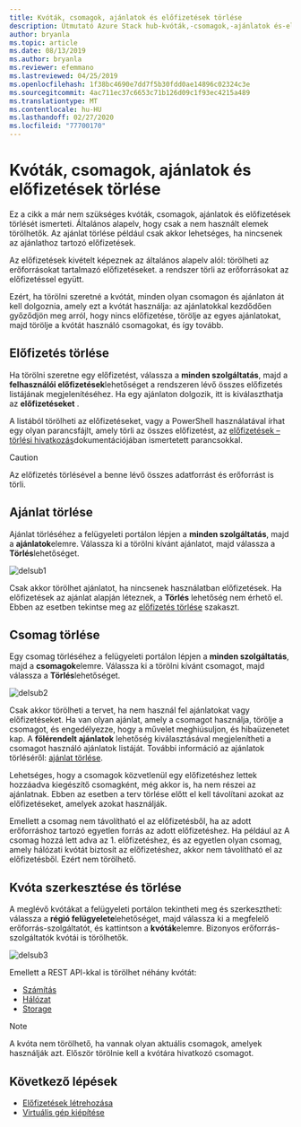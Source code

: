 ```yaml
---
title: Kvóták, csomagok, ajánlatok és előfizetések törlése
description: Útmutató Azure Stack hub-kvóták,-csomagok,-ajánlatok és-előfizetések törléséhez.
author: bryanla
ms.topic: article
ms.date: 08/13/2019
ms.author: bryanla
ms.reviewer: efemmano
ms.lastreviewed: 04/25/2019
ms.openlocfilehash: 1f38bc4690e7dd7f5b30fdd0ae14896c02324c3e
ms.sourcegitcommit: 4ac711ec37c6653c71b126d09c1f93ec4215a489
ms.translationtype: MT
ms.contentlocale: hu-HU
ms.lasthandoff: 02/27/2020
ms.locfileid: "77700170"
---
```

# <a name="delete-quotas-plans-offers-and-subscriptions"></a>Kvóták, csomagok, ajánlatok és előfizetések törlése

Ez a cikk a már nem szükséges kvóták, csomagok, ajánlatok és előfizetések törlését ismerteti. Általános alapelv, hogy csak a nem használt elemek törölhetők. Az ajánlat törlése például csak akkor lehetséges, ha nincsenek az ajánlathoz tartozó előfizetések.

Az előfizetések kivételt képeznek az általános alapelv alól: törölheti az erőforrásokat tartalmazó előfizetéseket. a rendszer törli az erőforrásokat az előfizetéssel együtt.

Ezért, ha törölni szeretné a kvótát, minden olyan csomagon és ajánlaton át kell dolgoznia, amely ezt a kvótát használja: az ajánlatokkal kezdődően győződjön meg arról, hogy nincs előfizetése, törölje az egyes ajánlatokat, majd törölje a kvótát használó csomagokat, és így tovább.

## <a name="delete-a-subscription"></a>Előfizetés törlése

Ha törölni szeretne egy előfizetést, válassza a **minden szolgáltatás**, majd a **felhasználói előfizetések**lehetőséget a rendszeren lévő összes előfizetés listájának megjelenítéséhez. Ha egy ajánlaton dolgozik, itt is kiválaszthatja az **előfizetéseket** .

A listából törölheti az előfizetéseket, vagy a PowerShell használatával írhat egy olyan parancsfájlt, amely törli az összes előfizetést, az [előfizetések – törlési hivatkozás](/rest/api/azurestack/subscriptions/delete)dokumentációjában ismertetett parancsokkal.

> [!CAUTION]
> Az előfizetés törlésével a benne lévő összes adatforrást és erőforrást is törli.

## <a name="delete-an-offer"></a>Ajánlat törlése

Ajánlat törléséhez a felügyeleti portálon lépjen a **minden szolgáltatás**, majd a **ajánlatok**elemre. Válassza ki a törölni kívánt ajánlatot, majd válassza a **Törlés**lehetőséget.

![delsub1](media/azure-stack-delete-offer/delsub1.png)

Csak akkor törölhet ajánlatot, ha nincsenek használatban előfizetések. Ha előfizetések az ajánlat alapján léteznek, a **Törlés** lehetőség nem érhető el. Ebben az esetben tekintse meg az [előfizetés törlése](#delete-a-subscription) szakaszt.

## <a name="delete-a-plan"></a>Csomag törlése

Egy csomag törléséhez a felügyeleti portálon lépjen a **minden szolgáltatás**, majd a **csomagok**elemre. Válassza ki a törölni kívánt csomagot, majd válassza a **Törlés**lehetőséget.

![delsub2](media/azure-stack-delete-offer/delsub2.png)

Csak akkor törölheti a tervet, ha nem használ fel ajánlatokat vagy előfizetéseket. Ha van olyan ajánlat, amely a csomagot használja, törölje a csomagot, és engedélyezze, hogy a művelet meghiúsuljon, és hibaüzenetet kap. A **fölérendelt ajánlatok** lehetőség kiválasztásával megjelenítheti a csomagot használó ajánlatok listáját. További információ az ajánlatok törléséről: [ajánlat törlése](#delete-an-offer).

Lehetséges, hogy a csomagok közvetlenül egy előfizetéshez lettek hozzáadva kiegészítő csomagként, még akkor is, ha nem részei az ajánlatnak. Ebben az esetben a terv törlése előtt el kell távolítani azokat az előfizetéseket, amelyek azokat használják.

Emellett a csomag nem távolítható el az előfizetésből, ha az adott erőforráshoz tartozó egyetlen forrás az adott előfizetéshez. Ha például az A csomag hozzá lett adva az 1. előfizetéshez, és az egyetlen olyan csomag, amely hálózati kvótát biztosít az előfizetéshez, akkor nem távolítható el az előfizetésből. Ezért nem törölhető.

## <a name="edit-and-delete-a-quota"></a>Kvóta szerkesztése és törlése

A meglévő kvótákat a felügyeleti portálon tekintheti meg és szerkesztheti: válassza a **régió felügyelete**lehetőséget, majd válassza ki a megfelelő erőforrás-szolgáltatót, és kattintson a **kvóták**elemre. Bizonyos erőforrás-szolgáltatók kvótái is törölhetők.

![delsub3](media/azure-stack-delete-offer/delsub3.png)

Emellett a REST API-kkal is törölhet néhány kvótát:

- [Számítás](/rest/api/azurestack/quotas%20(compute)/delete)
- [Hálózat](/rest/api/azurestack/quotas%20(network)/delete)
- [Storage](/rest/api/azurestack/storagequotas/delete)

> [!NOTE]
> A kvóta nem törölhető, ha vannak olyan aktuális csomagok, amelyek használják azt. Először törölnie kell a kvótára hivatkozó csomagot.

## <a name="next-steps"></a>Következő lépések

- [Előfizetések létrehozása](azure-stack-subscribe-plan-provision-vm.md)
- [Virtuális gép kiépítése](../user/azure-stack-create-vm-template.md)